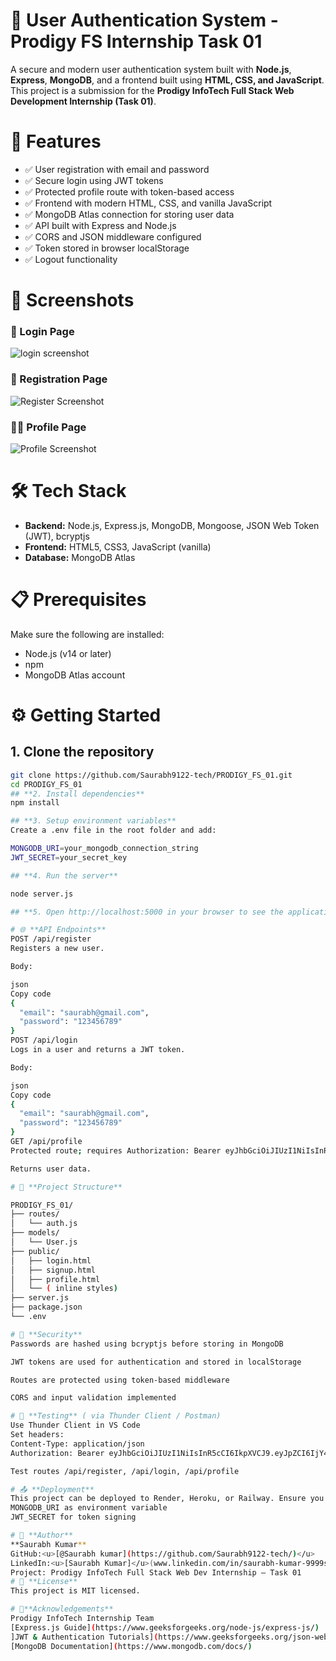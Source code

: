 # 🔐 User Authentication System - Prodigy FS Internship Task 01

A secure and modern user authentication system built with **Node.js**, **Express**, **MongoDB**, and a frontend built using **HTML, CSS, and JavaScript**. This project is a submission for the **Prodigy InfoTech Full Stack Web Development Internship (Task 01)**.

# 🚀 Features

- ✅ User registration with email and password
- ✅ Secure login using JWT tokens
- ✅ Protected profile route with token-based access
- ✅ Frontend with modern HTML, CSS, and vanilla JavaScript
- ✅ MongoDB Atlas connection for storing user data
- ✅ API built with Express and Node.js
- ✅ CORS and JSON middleware configured
- ✅ Token stored in browser localStorage
- ✅ Logout functionality


# 📸 Screenshots

### 🧾 Login Page
![login screenshot](<Screenshot 2025-06-10 111943.png>)

### 📝 Registration Page
![Register Screenshot](<Screenshot 2025-06-10 112002.png>)

### 🙍‍♂️ Profile Page
![Profile Screenshot](<Screenshot 2025-06-10 112037.png>)


# 🛠️ Tech Stack

- **Backend:** Node.js, Express.js, MongoDB, Mongoose, JSON Web Token (JWT), bcryptjs
- **Frontend:** HTML5, CSS3, JavaScript (vanilla)
- **Database:** MongoDB Atlas


# 📋 Prerequisites

Make sure the following are installed:

- Node.js (v14 or later)
- npm
- MongoDB Atlas account


# ⚙️ Getting Started

## 1. Clone the repository

```bash
git clone https://github.com/Saurabh9122-tech/PRODIGY_FS_01.git
cd PRODIGY_FS_01
## **2. Install dependencies**
npm install

## **3. Setup environment variables**
Create a .env file in the root folder and add:

MONGODB_URI=your_mongodb_connection_string
JWT_SECRET=your_secret_key

## **4. Run the server**

node server.js

## **5. Open http://localhost:5000 in your browser to see the application.**

# 🌐 **API Endpoints**
POST /api/register
Registers a new user.

Body:

json
Copy code
{
  "email": "saurabh@gmail.com",
  "password": "123456789"
}
POST /api/login
Logs in a user and returns a JWT token.

Body:

json
Copy code
{
  "email": "saurabh@gmail.com",
  "password": "123456789"
}
GET /api/profile
Protected route; requires Authorization: Bearer eyJhbGciOiJIUzI1NiIsInR5cCI6IkpXVCJ9.eyJpZCI6IjY4NDdiZDhmMzg5ZjAwMjc0OTY3ODBjOCIsImVtYWlsIjoidGVzdHVzZXJAZXhhbXBsZS5jb20iLCJpYXQiOjE3NDk1MzIxMDYsImV4cCI6MTc0OTUzNTcwNn0.n5hsNkuDw_fHAfNHgXpxpzwuNYDq8_yDqQzoE102qMU in header.

Returns user data.

# 📁 **Project Structure**

PRODIGY_FS_01/
├── routes/
│   └── auth.js         
├── models/
│   └── User.js         
├── public/
│   ├── login.html
│   ├── signup.html
│   ├── profile.html
│   └── ( inline styles)
├── server.js          
├── package.json
└── .env 

# 🔐 **Security**
Passwords are hashed using bcryptjs before storing in MongoDB

JWT tokens are used for authentication and stored in localStorage

Routes are protected using token-based middleware

CORS and input validation implemented

# 🧪 **Testing** ( via Thunder Client / Postman)
Use Thunder Client in VS Code
Set headers:
Content-Type: application/json
Authorization: Bearer eyJhbGciOiJIUzI1NiIsInR5cCI6IkpXVCJ9.eyJpZCI6IjY4NDdiZDhmMzg5ZjAwMjc0OTY3ODBjOCIsImVtYWlsIjoidGVzdHVzZXJAZXhhbXBsZS5jb20iLCJpYXQiOjE3NDk1MzIxMDYsImV4cCI6MTc0OTUzNTcwNn0.n5hsNkuDw_fHAfNHgXpxpzwuNYDq8_yDqQzoE102qMU

Test routes /api/register, /api/login, /api/profile

# 📤 **Deployment**
This project can be deployed to Render, Heroku, or Railway. Ensure you set:
MONGODB_URI as environment variable
JWT_SECRET for token signing

# 👤 **Author**
**Saurabh Kumar**
GitHub:<u>[@Saurabh kumar](https://github.com/Saurabh9122-tech/)</u> 
LinkedIn:<u>[Saurabh Kumar]</u>(www.linkedin.com/in/saurabh-kumar-9999s/) 
Project: Prodigy InfoTech Full Stack Web Dev Internship – Task 01
# 📝 **License**
This project is MIT licensed.

# 🙏**Acknowledgements**
Prodigy InfoTech Internship Team
[Express.js Guide](https://www.geeksforgeeks.org/node-js/express-js/)
]JWT & Authentication Tutorials](https://www.geeksforgeeks.org/json-web-token-jwt/)
[MongoDB Documentation](https://www.mongodb.com/docs/)
